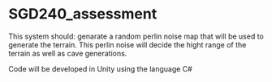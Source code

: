 # SGD240_assessment

This system should:
genarate a random perlin noise map that will be used to generate the terrain.
This perlin noise will decide the hight range of the terrain as well as cave generations. 


Code will be developed in Unity using the language C#
